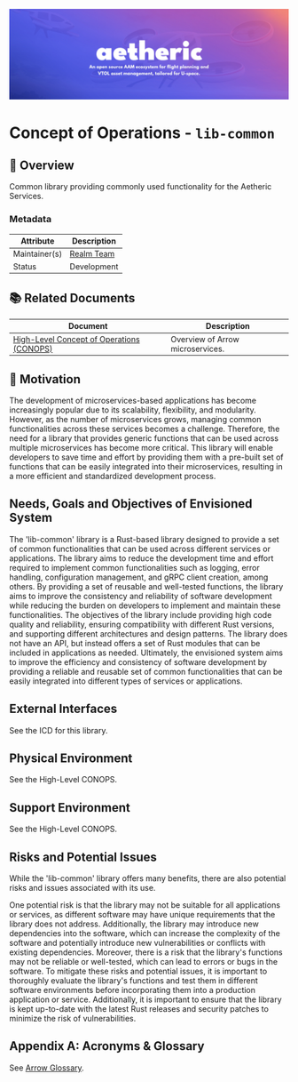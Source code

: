 ![Aetheric Banner](https://github.com/Arrow-air/tf-github/raw/main/src/templates/doc-banner-services.png)

# Concept of Operations - `lib-common`

## :telescope: Overview

Common library providing commonly used functionality for the Aetheric Services.

### Metadata

| Attribute     | Description                                                       |
| ------------- |-------------------------------------------------------------------|
| Maintainer(s) | [Realm Team](https://github.com/orgs/aetheric-oss/teams/dev-realm) |
| Status        | Development                                                       |

## :books: Related Documents

Document | Description
--- | ---
[High-Level Concept of Operations (CONOPS)](https://github.com/aetheric-oss/se-services/blob/develop/docs/conops.md) | Overview of Arrow microservices.

## :raised_hands: Motivation

The development of microservices-based applications has become increasingly popular due to its scalability, flexibility, and modularity.
However, as the number of microservices grows, managing common functionalities across these services becomes a challenge.
Therefore, the need for a library that provides generic functions that can be used across multiple microservices has become more critical.
This library will enable developers to save time and effort by providing them with a pre-built set of functions that can be easily integrated into their microservices, resulting in a more efficient and standardized development process.

## Needs, Goals and Objectives of Envisioned System

The 'lib-common' library is a Rust-based library designed to provide a set of common functionalities that can be used across different services or applications.
The library aims to reduce the development time and effort required to implement common functionalities such as logging, error handling, configuration management, and gRPC client creation, among others.
By providing a set of reusable and well-tested functions, the library aims to improve the consistency and reliability of software development while reducing the burden on developers to implement and maintain these functionalities.
The objectives of the library include providing high code quality and reliability, ensuring compatibility with different Rust versions, and supporting different architectures and design patterns.
The library does not have an API, but instead offers a set of Rust modules that can be included in applications as needed.
Ultimately, the envisioned system aims to improve the efficiency and consistency of software development by providing a reliable and reusable set of common functionalities that can be easily integrated into different types of services or applications.

## External Interfaces
See the ICD for this library.

## Physical Environment

See the High-Level CONOPS.

## Support Environment

See the High-Level CONOPS.

## Risks and Potential Issues

While the 'lib-common' library offers many benefits, there are also potential risks and issues associated with its use.

One potential risk is that the library may not be suitable for all applications or services, as different software may have unique requirements that the library does not address.
Additionally, the library may introduce new dependencies into the software, which can increase the complexity of the software and potentially introduce new vulnerabilities or conflicts with existing dependencies.
Moreover, there is a risk that the library's functions may not be reliable or well-tested, which can lead to errors or bugs in the software.
To mitigate these risks and potential issues, it is important to thoroughly evaluate the library's functions and test them in different software environments before incorporating them into a production application or service. Additionally, it is important to ensure that the library is kept up-to-date with the latest Rust releases and security patches to minimize the risk of vulnerabilities.

## Appendix A: Acronyms & Glossary

See [Arrow Glossary](https://www.arrowair.com/docs/documentation/glossary).
